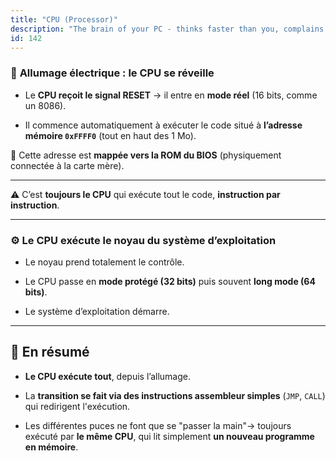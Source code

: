 ```yaml
---
title: "CPU (Processor)"
description: "The brain of your PC - thinks faster than you, complains less"
id: 142
---
```


### 🧱 **Allumage électrique : le CPU se réveille**
    
- Le **CPU reçoit le signal RESET** → il entre en **mode réel** (16 bits, comme un 8086).
    
- Il commence automatiquement à exécuter le code situé à **l’adresse mémoire `0xFFFF0`** (tout en haut des 1 Mo).
    

📍 Cette adresse est **mappée vers la ROM du BIOS** (physiquement connectée à la carte mère).

---

⚠️ C’est **toujours le CPU** qui exécute tout le code, **instruction par instruction**.

---

### ⚙️  **Le CPU exécute le noyau du système d’exploitation**

- Le noyau prend totalement le contrôle.
    
- Le CPU passe en **mode protégé (32 bits)** puis souvent **long mode (64 bits)**.
    
- Le système d’exploitation démarre.
    


---

## 🧠 En résumé

- **Le CPU exécute tout**, depuis l’allumage.
    
- La **transition se fait via des instructions assembleur simples** (`JMP`, `CALL`) qui redirigent l'exécution.
    
- Les différentes puces ne font que se "passer la main"→ toujours exécuté par **le même CPU**, qui lit simplement **un nouveau programme en mémoire**.